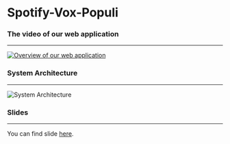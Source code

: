 # Spotify-Vox-Populi

### The video of our web application
--------

[![Overview of our web application](https://res.cloudinary.com/marcomontalbano/image/upload/v1665355012/video_to_markdown/images/google-drive--1rQabK50KjpHgOVJIBujoIZvRsUeB-Fd8-c05b58ac6eb4c4700831b2b3070cd403.jpg)](https://drive.google.com/file/d/1rQabK50KjpHgOVJIBujoIZvRsUeB-Fd8/view?pli=1 "Overview of our web application")


### System Architecture
--------

![System Architecture](https://drive.google.com/uc?export=view&id=1KlD6P8LajFQzL_OHgEm0NheEkY4UjD9l)


### Slides
--------

You can find slide [here](https://docs.google.com/presentation/d/1IODAfQ1i6H0ijv9QEhyrWWIfELtlPjD7xQ1vL7c0nSM/edit?usp=sharing).
